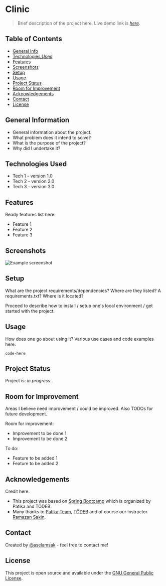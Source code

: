 # Clinic 
>Brief description of the project here.
>Live demo link is [_here_](https://www.example.com).

## Table of Contents
* [General Info](#general-information)
* [Technologies Used](#technologies-used)
* [Features](#features)
* [Screenshots](#screenshots)
* [Setup](#setup)
* [Usage](#usage)
* [Project Status](#project-status)
* [Room for Improvement](#room-for-improvement)
* [Acknowledgements](#acknowledgements)
* [Contact](#contact)
* [License](#license)


## General Information
- General information about the project.
- What problem does it intend to solve?
- What is the purpose of the project?
- Why did I undertake it?


## Technologies Used
- Tech 1 - version 1.0
- Tech 2 - version 2.0
- Tech 3 - version 3.0


## Features
Ready features list here:
- Feature 1
- Feature 2
- Feature 3


## Screenshots
![Example screenshot](./img/screenshot.png)


## Setup
What are the project requirements/dependencies? Where are they listed? A requirements.txt? Where is it located?

Proceed to describe how to install / setup one's local environment / get started with the project.


## Usage
How does one go about using it?
Various use cases and code examples here.

`code-here`


## Project Status
Project is: _in progress_ .


## Room for Improvement
Areas I believe need improvement / could be improved. Also TODOs for future development.

Room for improvement:
- Improvement to be done 1
- Improvement to be done 2

To do:
- Feature to be added 1
- Feature to be added 2


## Acknowledgements
Credit here.
- This project was based on [Spring Bootcamp](https://github.com/Patika-Todeb-Java-Spring-Bootcamp) which is organized by Patika and TÖDEB.
- Many thanks to [Patika Team](https://www.patika.dev/), [TÖDEB](https://www.todeb.org.tr/) and of course our instructor [Ramazan Sakin](https://github.com/ramazansakin).


## Contact
Created by [@aselamsak](https://www.linkedin.com/in/abdusselam-sak/) - feel free to contact me!


## License
This project is open source and available under the [GNU General Public License](https://www.gnu.org/licenses/gpl-3.0.md).
